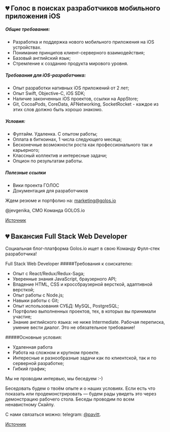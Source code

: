 ## 💔 Голос в поисках разработчиков мобильного приложения iOS

##### Общие требования:

- Разработка и поддержка нового мобильного приложения на iOS устройствах.
- Понимание принципов клиент-серверного взаимодействия;
- Базовый английский язык;
- Стремление к созданию продукта мирового уровня.

##### Требования для iOS-разработчика:

- Опыт разработки нативных iOS приложений от 2 лет;
- Опыт Swift, Objective-C, iOS SDK; 
- Наличие законченных iOS проектов, ссылки на AppStore; 
- Git, CocoaPods, CoreData, AFNetworking, SocketRocket - каждое из этих слов должно быть хорошо знакомо.  

##### Условия:

- Фултайм. Удаленка. С опытом работы;
- Оплата в биткоинах, 1 числа следующего месяца;
- Бесконечные возможности роста как профессионального так и карьерного;
- Классный коллектив и интересные задачи;
- Опцион по результатам работы.

##### Полезные ссылки

- Вики проекта ГОЛОС
- Документация для разработчиков

Ждем резюме и портфолио на: [marketing@golos.io](mailto:marketing@golos.io)  

@jevgenika, CMO
Команда GOLOS.io

[Источник](https://golos.io/golos/@golosio/mobile-first-komanda-golosa-v-poiskakh-razrabotchikov-mobilnogo-prilozheniya-ios-android-reactnative)

## 💔 Вакансия Full Stack Web Developer

Социальная блог-платформа Golos.io ищет в свою Команду Фулл-стек разработчика! 

Full Stack Web Developer 
#####Требования к соискателю:

- Опыт с React/Redux/Redux-Saga;
- Уверенные знания JavaScript, браузерного API;
- Владение HTML, CSS и кроссбраузерной версткой, адаптивной версткой;
- Опыт работы с Node.js;
- Навыки работы с Git;
- Опыт использования СУБД: MySQL, PostgreSQL‎;
- Портфолио выполненных проектов, тех, в которых вы принимали участие;
- Знание английского языка: не ниже Intermediate. Рабочая переписка, умение вести диалог. Это не обязательное требование!

#####Основные условия:

- Удаленная работа
- Работа на сложном и крупном проекте. 
- Интересные и разнообразные задачи как по клиентской, так и по серверной разработке;
- Гибкий график;

Мы не проводим интервью, мы беседуем :-)

Беседовать будем о твоём опыте и о наших условиях. Если есть что показать или продемонстрировать — будем рады увидеть это через демонстрацию рабочего стола. Беседы проводим по всем ненавистному Скайпу.

С нами связаться можно: telegram: [@pavitt](tg://resolve?domain=pavitt).

[Источник](https://golos.io/golos/@golosio/vakansiya-full-stack-web-developer)
  

